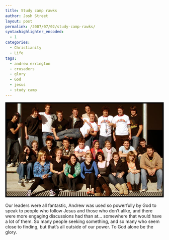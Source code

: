 ```yaml
---
title: Study camp rawks
author: Josh Street
layout: post
permalink: /2007/07/02/study-camp-rawks/
syntaxhighlighter_encoded:
  - 1
categories:
  - Christianity
  - Life
tags:
  - andrew errington
  - crusaders
  - glory
  - God
  - jesus
  - study camp
---
```

![Crusaders Winter Study Camp #1 2007 leaders photo][1]

Our leaders were all fantastic, Andrew was used so powerfully by God to speak to people who follow Jesus and those who don&#8217;t alike, and there were more engaging discussions had than at&#8230; somewhere that would have a lot of them. So many people seeking something, and so many who seem close to finding, but that&#8217;s all outside of our power. To God alone be the glory.

 [1]: /blog/wp-content/2007/07/cru-study-leaders-photo.jpg